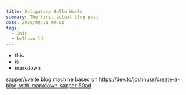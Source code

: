```yaml
---
title: Obligatory Hello World
summary: The first actual blog post
date: 2020/08/31 00:01
tags:
  - init
  - helloworld
---
```


- this
- is
- markdown

sapper/svelte blog machine based on https://dev.to/joshnuss/create-a-blog-with-markdown-sapper-50ad